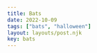 ```yaml
---
title: Bats
date: 2022-10-09
tags: ["bats", "halloween"]
layout: layouts/post.njk
key: bats
---
```

